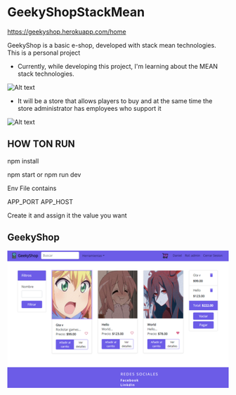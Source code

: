 # GeekyShopStackMean
https://geekyshop.herokuapp.com/home

GeekyShop is a basic e-shop, developed with stack mean technologies. This is a personal project

- Currently, while developing this project, I'm learning about the MEAN stack technologies.

![Alt text](https://miro.medium.com/max/725/1*P8aGpuAxcVXgO4m7cByVtA.jpeg) 

- It will be a store that allows players to buy and at the same time the store administrator has employees who support it

![Alt text](https://www.growthengineering.co.uk/wp-content/uploads/2019/08/partners-page-01-1-300x300.png) 


## HOW TON RUN

npm install

npm start or npm run dev

Env File contains

APP_PORT
APP_HOST

Create it and assign it the value you want

## GeekyShop

![THIS IS GEEKYSHOP](https://github.com/Se1juro/GeekyShop-Stack-Mean/blob/angular9/Screenshot_1.png?raw=true)
